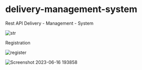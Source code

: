 # delivery-management-system
Rest API Delivery - Management - System

![str](https://github.com/NihatQuliyev/delivery-management-system/assets/116736363/5a8127e2-451f-47d9-ad62-c90fa3e486a2)

Registration

![register](https://github.com/NihatQuliyev/delivery-management-system/assets/116736363/bb8d8f9a-f11f-4373-8e95-ed23ca5d5575)


![Screenshot 2023-06-16 193858](https://github.com/NihatQuliyev/delivery-management-system/assets/116736363/ac43cdfd-89dd-4b99-a5ca-a585a859510f)

